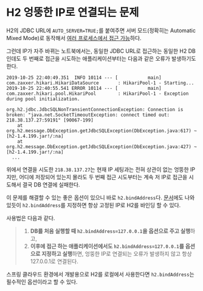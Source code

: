 # H2 엉뚱한 IP로 연결되는 문제

H2의 JDBC URL에 `AUTO_SERVER=TRUE;`를 붙여주면 서버 모드(정확히는 Automatic Mixed Mode)로 동작해서 [여러 프로세스에서 접근 가능](http://www.h2database.com/html/features.html#auto_mixed_mode)하다.

그런데 IP가 자주 바뀌는 노트북에서는, 동일한 JDBC URL로 접근하는 동일한 H2 DB인데도 두 번째로 접근을 시도하는 애플리케이션부터는 다음과 같은 오류가 발생하기도 한다.

```
2019-10-25 22:40:49.351  INFO 10114 --- [           main] com.zaxxer.hikari.HikariDataSource       : HikariPool-1 - Starting...
2019-10-25 22:40:55.541 ERROR 10114 --- [           main] com.zaxxer.hikari.pool.HikariPool        : HikariPool-1 - Exception during pool initialization.

org.h2.jdbc.JdbcSQLNonTransientConnectionException: Connection is broken: "java.net.SocketTimeoutException: connect timed out: 218.38.137.27:59191" [90067-199]
	at org.h2.message.DbException.getJdbcSQLException(DbException.java:617) ~[h2-1.4.199.jar!/:na]
	at org.h2.message.DbException.getJdbcSQLException(DbException.java:427) ~[h2-1.4.199.jar!/:na]
  ...
```

위에서 연결을 시도한 `218.38.137.27`는 현재 IP 세팅과는 전혀 상관이 없는 엉뚱한 IP지만, 어디에 저장되어 있는지 몰라도 두 번째 접근 시도부터는 계속 저 IP로 접근을 시도해서 결국 DB 연결에 실패한다.

이 문제를 해결할 수 있는 좋은 옵션이 있으니 바로 `h2.bindAddress`다. [문서](http://h2database.com/html/advanced.html?highlight=bind,address&search=bind%20address#server_bind_address)에도 나와 있듯이 `h2.bindAddress`를 지정하면 항상 고정된 IP로 H2를 바인딩 할 수 있다.

사용법은 다음과 같다.

>1. **DB를 처음 실행할 때 `h2.bindAddress=127.0.0.1`을 옵션으로 주고 실행**하고,  
>1. **이후에 접근 하는 애플리케이션에서도 `h2.bindAddress=127.0.0.1`를 옵션으로 지정하고 실행**하면, 엉뚱한 IP로 연결되는 오류가 발생하지 않고 항상 127.0.0.1로 연결된다.

스프링 클라우드 환경에서 개발용으로 H2를 로컬에서 사용한다면 `h2.bindAddress`는 필수적인 옵션이라고 할 수 있다.
